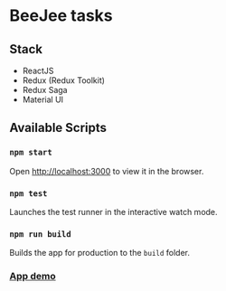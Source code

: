 # BeeJee tasks

## Stack

- ReactJS
- Redux (Redux Toolkit)
- Redux Saga
- Material UI

## Available Scripts

### `npm start`

Open [http://localhost:3000](http://localhost:3000) to view it in the browser.

### `npm test`

Launches the test runner in the interactive watch mode.

### `npm run build`

Builds the app for production to the `build` folder.

### [App demo](https://beejee-task.enslit.ru)